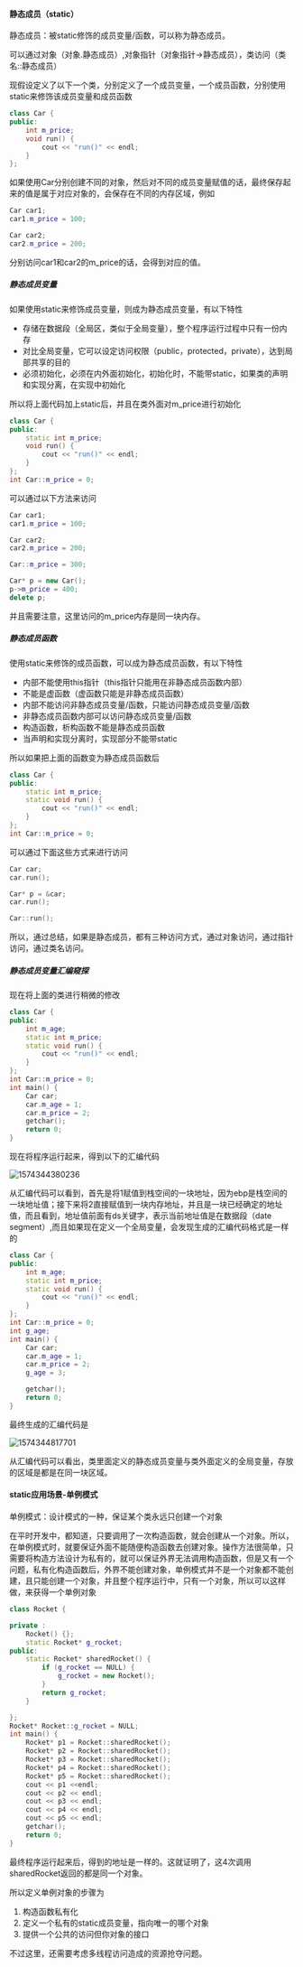 #### 静态成员（static）

静态成员：被static修饰的成员变量/函数，可以称为静态成员。

可以通过对象（对象.静态成员）,对象指针（对象指针->静态成员），类访问（类名::静态成员）

现假设定义了以下一个类，分别定义了一个成员变量，一个成员函数，分别使用static来修饰该成员变量和成员函数

```C++
class Car {
public:
	int m_price;
	void run() {
		cout << "run()" << endl;
	}
};
```

如果使用Car分别创建不同的对象，然后对不同的成员变量赋值的话，最终保存起来的值是属于对应对象的，会保存在不同的内存区域，例如

```C++
Car car1;
car1.m_price = 100;

Car car2;
car2.m_price = 200;
```

分别访问car1和car2的m_price的话，会得到对应的值。

##### 静态成员变量

如果使用static来修饰成员变量，则成为静态成员变量，有以下特性

- 存储在数据段（全局区，类似于全局变量），整个程序运行过程中只有一份内存
- 对比全局变量，它可以设定访问权限（public，protected，private），达到局部共享的目的
- 必须初始化，必须在内外面初始化，初始化时，不能带static，如果类的声明和实现分离，在实现中初始化

所以将上面代码加上static后，并且在类外面对m_price进行初始化

```C++
class Car {
public:
	static int m_price;
	void run() {
		cout << "run()" << endl;
	}
};
int Car::m_price = 0;
```

可以通过以下方法来访问

```C++
Car car1;
car1.m_price = 100;

Car car2;
car2.m_price = 200;

Car::m_price = 300;

Car* p = new Car();
p->m_price = 400;
delete p;
```

并且需要注意，这里访问的m_price内存是同一块内存。

##### 静态成员函数

使用static来修饰的成员函数，可以成为静态成员函数，有以下特性

- 内部不能使用this指针（this指针只能用在非静态成员函数内部）
- 不能是虚函数（虚函数只能是非静态成员函数）
- 内部不能访问非静态成员变量/函数，只能访问静态成员变量/函数
- 非静态成员函数内部可以访问静态成员变量/函数
- 构造函数，析构函数不能是静态成员函数
- 当声明和实现分离时，实现部分不能带static

所以如果把上面的函数变为静态成员函数后

```C++
class Car {
public:
	static int m_price;
	static void run() {
		cout << "run()" << endl;
	}
};
int Car::m_price = 0;
```

可以通过下面这些方式来进行访问

```C++
Car car;
car.run();

Car* p = &car;
car.run();

Car::run();
```

所以，通过总结，如果是静态成员，都有三种访问方式，通过对象访问，通过指针访问，通过类名访问。

##### 静态成员变量汇编窥探

现在将上面的类进行稍微的修改

```C++
class Car {
public:
	int m_age;
	static int m_price;
	static void run() {
		cout << "run()" << endl;
	}
};
int Car::m_price = 0;
int main() {
	Car car;
	car.m_age = 1;
	car.m_price = 2;
	getchar();
	return 0;
}
```

现在将程序运行起来，得到以下的汇编代码

![1574344380236](https://github.com/MSTGit/CPPNOTE/blob/master/staticMember/Resource/1574344380236.png)

从汇编代码可以看到，首先是将1赋值到栈空间的一块地址，因为ebp是栈空间的一块地址值；接下来将2直接赋值到一块内存地址，并且是一块已经确定的地址值，而且看到，地址值前面有ds关键字，表示当前地址值是在数据段（date segment）,而且如果现在定义一个全局变量，会发现生成的汇编代码格式是一样的

```C++
class Car {
public:
	int m_age;
	static int m_price;
	static void run() {
		cout << "run()" << endl;
	}
};
int Car::m_price = 0;
int g_age;
int main() {
	Car car;
	car.m_age = 1;
	car.m_price = 2;
	g_age = 3;

	getchar();
	return 0;
}
```

最终生成的汇编代码是

![1574344817701](https://github.com/MSTGit/CPPNOTE/blob/master/staticMember/Resource/1574344817701.png)

从汇编代码可以看出，类里面定义的静态成员变量与类外面定义的全局变量，存放的区域是都是在同一块区域。

#### static应用场景-单例模式

单例模式：设计模式的一种，保证某个类永远只创建一个对象

在平时开发中，都知道，只要调用了一次构造函数，就会创建从一个对象。所以，在单例模式时，就要保证外面不能随便构造函数去创建对象。操作方法很简单，只需要将构造方法设计为私有的，就可以保证外界无法调用构造函数，但是又有一个问题，私有化构造函数后，外界不能创建对象，单例模式并不是一个对象都不能创建，且只能创建一个对象，并且整个程序运行中，只有一个对象，所以可以这样做，来获得一个单例对象

```C++
class Rocket {

private :
	Rocket() {};
    static Rocket* g_rocket;
public:
	static Rocket* sharedRocket() {
		if (g_rocket == NULL) {
			g_rocket = new Rocket();
		}
		return g_rocket;
	}

};
Rocket* Rocket::g_rocket = NULL;
int main() {
	Rocket* p1 = Rocket::sharedRocket();
	Rocket* p2 = Rocket::sharedRocket();
	Rocket* p3 = Rocket::sharedRocket();
	Rocket* p4 = Rocket::sharedRocket();
	Rocket* p5 = Rocket::sharedRocket();
	cout << p1 <<endl;
	cout << p2 << endl;
	cout << p3 << endl;
	cout << p4 << endl;
	cout << p5 << endl;
	getchar();
	return 0;
}
```

最终程序运行起来后，得到的地址是一样的。这就证明了，这4次调用sharedRocket返回的都是同一个对象。

所以定义单例对象的步骤为

1. 构造函数私有化
2. 定义一个私有的static成员变量，指向唯一的哪个对象
3. 提供一个公共的访问但你对象的接口

不过这里，还需要考虑多线程访问造成的资源抢夺问题。